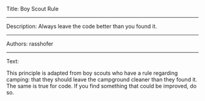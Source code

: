 Title: Boy Scout Rule

-----

Description: Always leave the code better than you found it.

-----

Authors: rasshofer

-----

Text:

This principle is adapted from boy scouts who have a rule regarding camping: that they should leave the campground cleaner than they found it. The same is true for code. If you find something that could be improved, do so.
